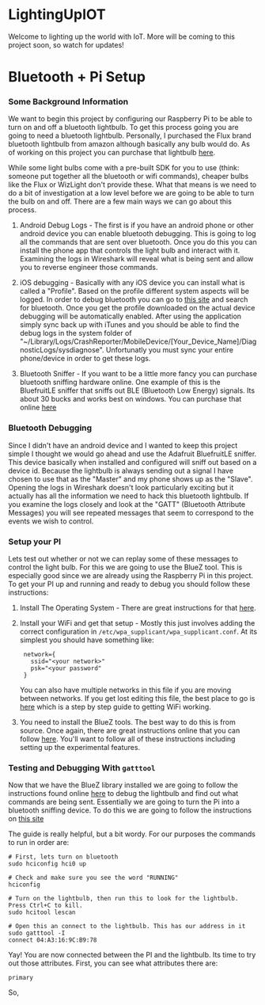 # LightingUpIOT

Welcome to lighting up the world with IoT. More will be coming to this project soon, so watch for updates!

# Bluetooth + Pi Setup

### Some Background Information

We want to begin this project by configuring our Raspberry Pi to be able to turn on and off a bluetooth lightbulb. To get this process going you are going to need a bluetooth lightbulb. Personally, I purchased the Flux brand bluetooth lightbulb from amazon although basically any bulb would do. As of working on this project you can purchase that lightbulb [here](https://www.amazon.com/Flux-Bluetooth-Smart-Light-Generation/dp/B016NVSI7G/ref=sr_1_1?ie=UTF8&qid=1491085346&sr=8-1&keywords=flux+bluetooth).

While some light bulbs come with a pre-built SDK for you to use (think: someone put together all the bluetooth or wifi commands), cheaper bulbs like the Flux or WizLight don't provide these. What that means is we need to do a bit of investigation at a low level before we are going to be able to turn the bulb on and off. There are a few main ways we can go about this process.

1. Android Debug Logs - The first is if you have an android phone or other android device you can enable bluetooth debugging. This is going to log all the commands that are sent over bluetooth. Once you do this you can install the phone app that controls the light bulb and interact with it. Examining the logs in Wireshark will reveal what is being sent and allow you to reverse engineer those commands.

1. iOS debugging - Basically with any iOS device you can install what is called a "Profile". Based on the profile different system aspects will be logged. In order to debug bluetooth you can go to [this site](https://developer.apple.com/bug-reporting/profiles-and-logs/) and search for bluetooth. Once you get the profile downloaded on the actual device debugging will be automatically enabled. After using the application simply sync back up with iTunes and you should be able to find the debug logs in the system folder of "~/Library/Logs/CrashReporter/MobileDevice/[Your_Device_Name]/DiagnosticLogs/sysdiagnose". Unfortunatly you must sync your entire phone/device in order to get these logs.

1. Bluetooth Sniffer - If you want to be a little more fancy you can purchase bluetooth sniffing hardware online. One example of this is the BluefruitLE sniffer that sniffs out BLE (Bluetooth Low Energy) signals. Its about 30 bucks and works best on windows. You can purchase that online [here](https://www.adafruit.com/product/2269)

### Bluetooth Debugging

Since I didn't have an android device and I wanted to keep this project simple I thought we would go ahead and use the Adafruit BluefruitLE sniffer. This device basically when installed and configured will sniff out based on a device id. Because the lightbulb is always sending out a signal I have chosen to use that as the "Master" and my phone shows up as the "Slave". Opening the logs in Wireshark doesn't look particularly exciting but it actually has all the information we need to hack this bluetooth lightbulb. If you examine the logs closely and look at the "GATT" (Bluetooth Attribute Messages) you will see repeated messages that seem to correspond to the events we wish to control.

### Setup your PI

Lets test out whether or not we can replay some of these messages to control the light bulb. For this we are going to use the BlueZ tool. This is especially good since we are already using the Raspberry Pi in this project. To get your PI up and running and ready to debug you should follow these instructions:

1. Install The Operating System - There are great instructions for that [here](https://www.raspberrypi.org/documentation/installation/installing-images/).

1. Install your WiFi and get that setup - Mostly this just involves adding the correct configuration in `/etc/wpa_supplicant/wpa_supplicant.conf`. At its simplest you should have something like:

        network={
          ssid="<your network>"
          psk="<your password"
        }

    You can also have multiple networks in this file if you are moving between networks. If you get lost editing this file, the best place to go is [here](https://www.raspberrypi.org/documentation/configuration/wireless/wireless-cli.md) which is a step by step guide to getting WiFi working.

1. You need to install the BlueZ tools. The best way to do this is from source. Once again, there are great instructions online that you can follow [here](https://learn.adafruit.com/install-bluez-on-the-raspberry-pi/installation). You'll want to follow all of these instructions including setting up the experimental features.

### Testing and Debugging With `gatttool`

Now that we have the BlueZ library installed we are going to follow the instructions found online [here](https://learn.adafruit.com/reverse-engineering-a-bluetooth-low-energy-light-bulb/control-with-bluez) to debug the lightbulb and find out what commands are being sent. Essentially we are going to turn the Pi into a bluetooth sniffing device. To do this we are going to follow the instructions on [this site](https://learn.adafruit.com/reverse-engineering-a-bluetooth-low-energy-light-bulb/control-with-bluez)


The guide is really helpful, but a bit wordy. For our purposes the commands to run in order are:

    # First, lets turn on bluetooth
    sudo hciconfig hci0 up

    # Check and make sure you see the word "RUNNING"
    hciconfig

    # Turn on the lightbulb, then run this to look for the lightbulb. Press Ctrl+C to kill.
    sudo hcitool lescan

    # Open this an connect to the lightbulb. This has our address in it
    sudo gatttool -I
    connect 04:A3:16:9C:B9:78

Yay! You are now connected between the PI and the lightbulb. Its time to try out those attributes. First, you can see what attributes there are:

    primary

So, 






